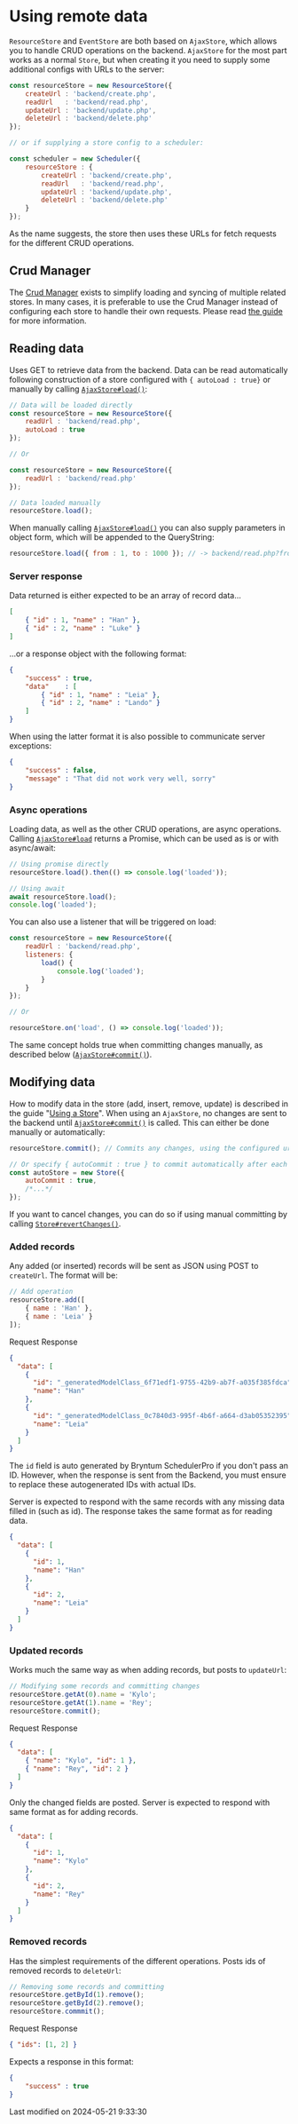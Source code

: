 # Using remote data

`ResourceStore` and `EventStore` are both based on `AjaxStore`, which allows you to handle CRUD operations on the
backend. `AjaxStore` for the most part works as a normal `Store`, but when creating it you need to supply some
additional configs with URLs to the server:

```javascript
const resourceStore = new ResourceStore({
    createUrl : 'backend/create.php',
    readUrl   : 'backend/read.php',
    updateUrl : 'backend/update.php',
    deleteUrl : 'backend/delete.php'
});

// or if supplying a store config to a scheduler:

const scheduler = new Scheduler({
    resourceStore : {
        createUrl : 'backend/create.php',
        readUrl   : 'backend/read.php',
        updateUrl : 'backend/update.php',
        deleteUrl : 'backend/delete.php'
    }
});
```

As the name suggests, the store then uses these URLs for fetch requests for the different CRUD operations.

## Crud Manager
The [Crud Manager](#Scheduler/data/CrudManager) exists to simplify loading and syncing of multiple related stores. In
many cases, it is preferable to use the Crud Manager instead of configuring each store to handle their own requests. 
Please read [the guide](#SchedulerPro/guides/data/crud_manager_project.md) for more 
information.

## Reading data

Uses GET to retrieve data from the backend. Data can be read automatically following construction of a store configured
with `{ autoLoad : true}` or manually by calling [`AjaxStore#load()`](#Core/data/AjaxStore#function-load):

```javascript
// Data will be loaded directly
const resourceStore = new ResourceStore({
    readUrl : 'backend/read.php',
    autoLoad : true
});

// Or

const resourceStore = new ResourceStore({
    readUrl : 'backend/read.php'
});

// Data loaded manually
resourceStore.load();
```

When manually calling [`AjaxStore#load()`](#Core/data/AjaxStore#function-load) you can also supply parameters in object form, which will be appended to the
QueryString:

```javascript
resourceStore.load({ from : 1, to : 1000 }); // -> backend/read.php?from=1&to=1000
```

### Server response

Data returned is either expected to be an array of record data...

```json
[
    { "id" : 1, "name" : "Han" },
    { "id" : 2, "name" : "Luke" }
]
```

...or a response object with the following format:

```json
{
    "success" : true,
    "data"    : [
        { "id" : 1, "name" : "Leia" },
        { "id" : 2, "name" : "Lando" }
    ]
}
```

When using the latter format it is also possible to communicate server exceptions:

```json
{
    "success" : false,
    "message" : "That did not work very well, sorry"
}
```

### Async operations

Loading data, as well as the other CRUD operations, are async operations. Calling [`AjaxStore#load`](#Core/data/AjaxStore#function-load) returns a Promise, which
can be used as is or with async/await:

```javascript
// Using promise directly
resourceStore.load().then(() => console.log('loaded'));

// Using await
await resourceStore.load();
console.log('loaded');
```

You can also use a listener that will be triggered on load:

```javascript
const resourceStore = new ResourceStore({
    readUrl : 'backend/read.php',
    listeners: {
        load() {
            console.log('loaded');
        }
    }
});

// Or

resourceStore.on('load', () => console.log('loaded'));
```

The same concept holds true when committing changes manually, as described below ([`AjaxStore#commit()`](#Core/data/AjaxStore#function-commit)).

## Modifying data

How to modify data in the store (add, insert, remove, update) is described in the guide "[Using a Store](#SchedulerPro/guides/data/storebasics.md)". When using an
`AjaxStore`, no changes are sent to the backend until [`AjaxStore#commit()`](#Core/data/AjaxStore#function-commit) is called. This can either be done manually or
automatically:

```javascript
resourceStore.commit(); // Commits any changes, using the configured urls per action

// Or specify { autoCommit : true } to commit automatically after each action
const autoStore = new Store({
    autoCommit : true,
    /*...*/
});
```

If you want to cancel changes, you can do so if using manual committing by calling [`Store#revertChanges()`](#Core/data/mixin/StoreCRUD#function-revertChanges).

### Added records

Any added (or inserted) records will be sent as JSON using POST to `createUrl`. The format will be:

```javascript
// Add operation
resourceStore.add([
    { name : 'Han' },
    { name : 'Leia' }
]);
```

<div class="docs-tabs" data-name="Communication">
<div>
    <a>Request</a>
    <a>Response</a>
</div>
<div>

```json
{
  "data": [
    {
      "id": "_generatedModelClass_6f71edf1-9755-42b9-ab7f-a035f385fdca",
      "name": "Han"
    },
    {
      "id": "_generatedModelClass_0c7840d3-995f-4b6f-a664-d3ab05352395",
      "name": "Leia"
    }
  ]
}
```

<div class="note">

The <code>id</code> field is auto generated by Bryntum SchedulerPro if you don't pass an ID. However, when the response is sent 
from the Backend, you must ensure to replace these autogenerated IDs with actual IDs.

</div>

</div>
<div>

Server is expected to respond with the same records with any missing data filled in (such as id). The response takes the
same format as for reading data.

```json
{
  "data": [
    {
      "id": 1,
      "name": "Han"
    },
    {
      "id": 2,
      "name": "Leia"
    }
  ]
}
```
</div>
</div>

### Updated records

Works much the same way as when adding records, but posts to `updateUrl`:

```javascript
// Modifying some records and committing changes
resourceStore.getAt(0).name = 'Kylo';
resourceStore.getAt(1).name = 'Rey';
resourceStore.commit();
```

<div class="docs-tabs" data-name="Communication">
<div>
    <a>Request</a>
    <a>Response</a>
</div>
<div>

```json
{
  "data": [
    { "name": "Kylo", "id": 1 },
    { "name": "Rey", "id": 2 }
  ]
}
```

</div>
<div>

Only the changed fields are posted. Server is expected to respond with same format as for adding records.

```json
{
  "data": [
    {
      "id": 1,
      "name": "Kylo"
    },
    {
      "id": 2,
      "name": "Rey"
    }
  ]
}
```
</div>
</div>

### Removed records

Has the simplest requirements of the different operations. Posts ids of removed records to `deleteUrl`:

```javascript
// Removing some records and committing
resourceStore.getById(1).remove();
resourceStore.getById(2).remove();
resourceStore.commmit();
```

<div class="docs-tabs" data-name="Communication">
<div>
    <a>Request</a>
    <a>Response</a>
</div>
<div>

```json
{ "ids": [1, 2] }
```

</div>
<div>

Expects a response in this format:

```json
{
    "success" : true
}
```
</div>
</div>


<p class="last-modified">Last modified on 2024-05-21 9:33:30</p>
